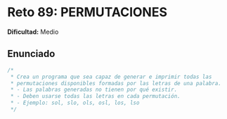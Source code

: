 # Reto 89: PERMUTACIONES

**Dificultad:** Medio

## Enunciado

```Javascript
/*
 * Crea un programa que sea capaz de generar e imprimir todas las
 * permutaciones disponibles formadas por las letras de una palabra.
 * - Las palabras generadas no tienen por qué existir.
 * - Deben usarse todas las letras en cada permutación.
 * - Ejemplo: sol, slo, ols, osl, los, lso
 */
```
